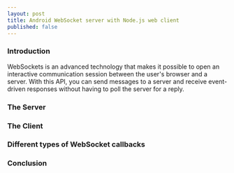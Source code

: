 ```yaml
---
layout: post
title: Android WebSocket server with Node.js web client
published: false
---
```


### Introduction

WebSockets is an advanced technology that makes it possible to open an interactive communication session between the user's browser and a server. With this API, you can send messages to a server and receive event-driven responses without having to poll the server for a reply.

### The Server

### The Client

### Different types of WebSocket callbacks

### Conclusion
